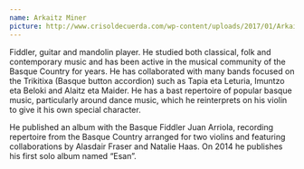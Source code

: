 ```yaml
---
name: Arkaitz Miner
picture: http://www.crisoldecuerda.com/wp-content/uploads/2017/01/Arkaitz-foto-web-env-123x123-2017.jpg
---
```


Fiddler, guitar and mandolin player. He studied both classical, folk and contemporary music and has been active in the musical community of the Basque Country for years. He has collaborated with many bands focused on the Trikitixa (Basque button accordion) such as Tapia eta Leturia, Imuntzo eta Beloki and Alaitz eta Maider. He has a bast repertoire of popular basque music, particularly around dance music, which he reinterprets on his violin to give it his own special character.

He published an album with the Basque Fiddler Juan Arriola, recording repertoire from the Basque Country arranged for two violins and featuring collaborations by Alasdair Fraser and Natalie Haas. On 2014 he publishes his first solo album named “Esan”.
